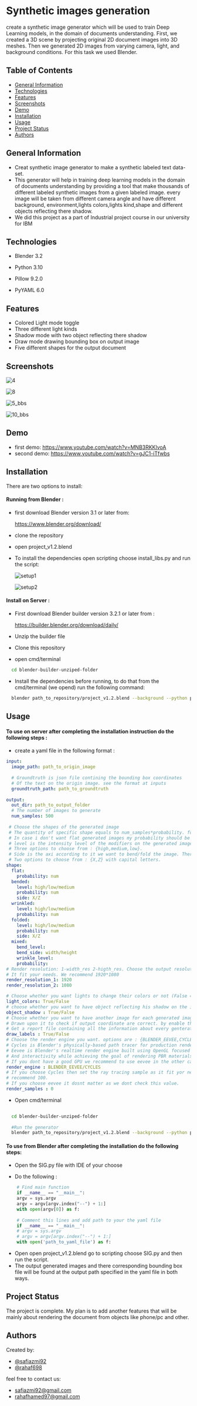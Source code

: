 
# Synthetic images generation 

create a synthetic image generator which will be used to train Deep Learning models, in 
the domain of documents understanding. First, we created a 3D scene by projecting 
original 2D document images into 3D meshes. Then we generated 2D images from varying 
camera, light, and background conditions. For this task we used Blender.


## Table of Contents
* [General Information](#general-information)
* [Technologies](#technologies)
* [Features](#features)
* [Screenshots](#screenshots)
* [Demo](#demo)
* [Installation](#installation)
* [Usage](#usage)
* [Project Status](#project-Status)
* [Authors](#authors)
## General Information
- Creat synthetic image generator to make a synthetic labeled text data-set.
- This generator will help in training deep learning models in the domain of documents
  understanding by providing a tool that make thousands of different labeled synthetic
  images from a given labeled image. every image will be taken from different camera 
  angle and have different background, environment,lights colors,lights kind,shape
  and different objects reflecting there shadow.
- We did this project as a part of Industrial project course in our university for IBM 

## Technologies

* Blender 3.2

* Python 3.10 

* Pillow 9.2.0

* PyYAML 6.0


## Features

- Colored Light mode toggle
- Three different light kinds 
- Shadow mode with two object reflecting there shadow
- Draw mode drawing bounding box on output image
- Five different shapes for the output document 


## Screenshots

![4](https://user-images.githubusercontent.com/19219983/176953653-cc905ed1-6902-4c40-980e-662314e87d9d.png)

![8](https://user-images.githubusercontent.com/19219983/176953692-5ef36aa3-d9e2-4555-b70b-f4be02137411.png)

![5_bbs](https://raw.githubusercontent.com/safiazmi92/Synthetic-images-generation-using-Blender/master/outputs/folded_10.jpg/5_bbs.png)

![10_bbs](https://raw.githubusercontent.com/safiazmi92/Synthetic-images-generation-using-Blender/master/outputs/bended_10.jpg/10_bbs.png)

## Demo

- first demo: https://www.youtube.com/watch?v=MNB3RKKlvoA
- second demo: https://www.youtube.com/watch?v=gJC1-iTfwbs



## Installation

There are two options to install:

#### **Running from Blender :** 

* first download Blender version 3.1 or later from:
 
  https://www.blender.org/download/ 

* clone the repository

* open project_v1.2.blend

* To install the dependencies open scripting choose install_libs.py and run the script:

  ![setup1](https://user-images.githubusercontent.com/19219983/177786423-431a9e2c-5f96-48ef-a891-49c98e3ca734.png)

  ![setup2](https://user-images.githubusercontent.com/19219983/177786874-18a18f72-0bc6-40fd-a2b6-7bc7b57fa47b.png)




#### **Install on Server :**

* First download Blender builder version 3.2.1 or later from :
   
   https://builder.blender.org/download/daily/ 

* Unzip the builder file

* Clone this repository

* open cmd/terminal 

```bash
  cd blender-builder-unziped-folder
```

* Install the dependencies before running, to do that from the cmd/terminal (we opend) run the following command:
```bash
  blender path_to_repository/project_v1.2.blend --background --python path_to_repository/install_libs.py
```


## Usage

#### To use on server after completing the installation instruction do the following steps :
* create a yaml file in the following format :
```yaml
input:
  image_path: path_to_origin_image
  
  # Groundtruth is json file contining the bounding box coordinates
  # Of the text on the origin image. see the format at inputs
  groundtruth_path: path_to_groundtruth 
  
output:
  out_dir: path_to_output_folder
  # The number of images to generate
  num_samples: 500
 
 # Choose the shapes of the generated image
 # The quantity of specific shape equals to num_samples*probability. for exampel 
 # In case i don't want flat generated images my probability should be 0 under flat.
 # level is the intensity level of the modifiers on the generated image. There are
 # Three options to choose from : {high,medium,low}.
 # Side is the axi according to it we want to bend/fold the image. There is only
 # Two options to choose from : {X,Z} with capital letters. 
shape:
  flat:
    probability: num 
  bended: 
    level: high/low/medium
    probability: num
    side: X/Z
  wrinkled: 
    level: high/low/medium
    probability: num
  folded: 
    level: high/low/medium
    probability: num
    side: X/Z
  mixed: 
    bend_level:
    bend_side: width/height
    wrinkle_level: 
    probability:
# Render resolution: 1-width_res 2-higth_res. Choose the output resolution as
# It fit your needs. We recommend 1920*1080
render_resolution_1: 1920
render_resolution_2: 1080

# Choose whether you want lights to change their colors or not (False == white color only).  
light_colors: True/False
# choose whether you want to have object reflecting his shadow on the image or not.
object_shadow : True/False
# Choose whether you want to have another image for each generated image with the bounding box
# Drawn upon it to check if output coordinate are correct. by enable this you will
# Get a report file containing all the information about every genterated image.
draw_labels : True/False
# Choose the render engine you want. options are : {BLENDER_EEVEE,CYCLES}
# Cycles is Blender's physically-based path tracer for production rendering.
# Eevee is Blender's realtime render engine built using OpenGL focused on speed
# And interactivity while achieving the goal of rendering PBR materials.
# If you dont have a good GPU we recommend to use eevee in the other case use Cycles.
render_engine : BLENDER_EEVEE/CYCLES
# If you choose Cycles then set the ray tracing sample as it fit yor needs. We 
# recommend 100.
# If you choose eevee it dosnt matter as we dont check this value.  
render_samples : 0
```

* Open cmd/terminal

```bash
  
  cd blender-builder-unziped-folder
  
  #Run the generator
  blender path_to_repository/project_v1.2.blend --background --python path_to_repository/SIG.py -- path_to_yaml_file
```


#### To use from Blender after completing the installation do the following steps:

- Open the SIG.py file with IDE of your choose

- Do the following :
```python
    # Find main function
    if __name__ == "__main__":
    argv = sys.argv
    argv = argv[argv.index("--") + 1:]
    with open(argv[0]) as f:
    
    # Comment this lines and add path to your the yaml file
    if __name__ == "__main__":
    # argv = sys.argv
    # argv = argv[argv.index("--") + 1:]
    with open('path_to_yaml_file') as f:     
``` 

- Open open project_v1.2.blend go to scripting choose SIG.py and then run the script.
- The output generated images and there corresponding bounding box file will be found at the output path specified in the yaml file in both ways.
## Project Status
The project is complete. My plan is to add another features that will be
mainly about rendering the document from objects like phone/pc and other. 
## Authors

Created by:
- [@safiazmi92](https://github.com/safiazmi92)
- [@rahaf698](https://github.com/rahaf698)

feel free to contact us:
- safiazmi92@gmail.com
- rahafhamed97@gmail.com 
